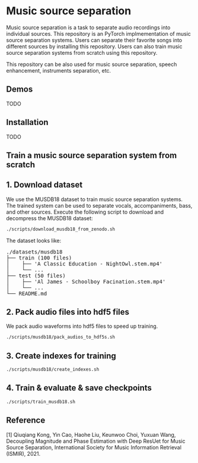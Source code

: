 # Music source separation

Music source separation is a task to separate audio recordings into individual sources. This repository is an PyTorch implmementation of music source separation systems. Users can separate their favorite songs into different sources by installing this repository. Users can also train music source separation systems from scratch using this repository.

This repository can be also used for music source separation, speech enhancement, instruments separation, etc.

## Demos

TODO

## Installation

TODO

## Train a music source separation system from scratch

## 1. Download dataset

We use the MUSDB18 dataset to train music source separation systems. The trained system can be used to separate vocals, accompaniments, bass, and other sources. Execute the following script to download and decompress the MUSDB18 dataset:

```bash
./scripts/download_musdb18_from_zenodo.sh
```

The dataset looks like:
<pre>
./datasets/musdb18
├── train (100 files)
│    ├── 'A Classic Education - NightOwl.stem.mp4'
│    └── ...
├── test (50 files)
│    ├── 'Al James - Schoolboy Facination.stem.mp4'
│    └── ...
└── README.md
</pre>

## 2. Pack audio files into hdf5 files

We pack audio waveforms into hdf5 files to speed up training.

```bash
./scripts/musdb18/pack_audios_to_hdf5s.sh
```

## 3. Create indexes for training

```bash
./scripts/musdb18/create_indexes.sh
```

## 4. Train & evaluate & save checkpoints
```bash
./scripts/train_musdb18.sh
```

## Reference

[1] Qiuqiang Kong, Yin Cao, Haohe Liu, Keunwoo Choi, Yuxuan Wang, Decoupling Magnitude and Phase Estimation with Deep ResUet for Music Source Separation, International Society for Music Information Retrieval (ISMIR), 2021.